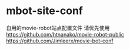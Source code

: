 # mbot-site-conf
自用的movie-robot站点配置文件
请优先使用
https://github.com/htnanako/movie-robot-public
https://github.com/Jimleerx/movie-bot-conf
